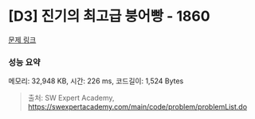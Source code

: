 # [D3] 진기의 최고급 붕어빵 - 1860 

[문제 링크](https://swexpertacademy.com/main/code/problem/problemDetail.do?contestProbId=AV5LsaaqDzYDFAXc) 

### 성능 요약

메모리: 32,948 KB, 시간: 226 ms, 코드길이: 1,524 Bytes



> 출처: SW Expert Academy, https://swexpertacademy.com/main/code/problem/problemList.do